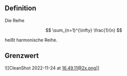 ## Definition

Die Reihe

$$
\sum_{n=1}^{\infty} \frac{1}{n}
$$

heißt harmonische Reihe.

## Grenzwert

![[CleanShot 2022-11-24 at 16.49.11@2x.png]]
